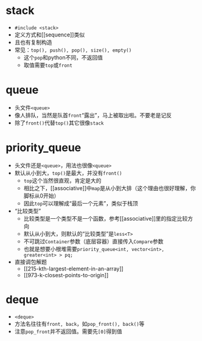 # stack
- `#include <stack>`
- 定义方式和[[sequence]]类似
- 且也有复制构造
- 常见：`top(), push(), pop(), size(), empty()`
  - 这个`pop`和python不同，不返回值
  - 取值需要`top`或`front`
# queue
- 头文件`<queue>`
- 像人排队，当然是队首`front`“露出”，马上被取出啦。不要老是记反
- 除了`front()`代替`top()`其它很像`stack`
# priority_queue
- 头文件还是`<queue>`，用法也很像`<queue>`
- 默认从小到大，`top()`是最大，并没有`front()`
  - `top`这个当然很直观，肯定是大的
  - 相比之下，[[associative]]中`map`是从小到大排（这个理由也很好理解，你脚标从0开始）
  - 因此`top`可以理解成“最后一个元素”，类似于栈顶
- “比较类型”
  - 比较类型是一个类型不是一个函数，参考[[associative]]里的指定比较方向
  - 默认从小到大，则默认的“比较类型”是`less<T>`
  - 不可跳过`Container`参数（底层容器）直接传入`Compare`参数
  - 也就是想要小根堆需要`priority_queue<int, vector<int>, greater<int> > pq;`
- 直接调包解题
  - [[215-kth-largest-element-in-an-array]]
  - [[973-k-closest-points-to-origin]]
# deque
- `<deque>`
- 方法名往往有`front, back`，如`pop_front(), back()`等
- 注意`pop_front`并不返回值。需要先`[0]`得到值